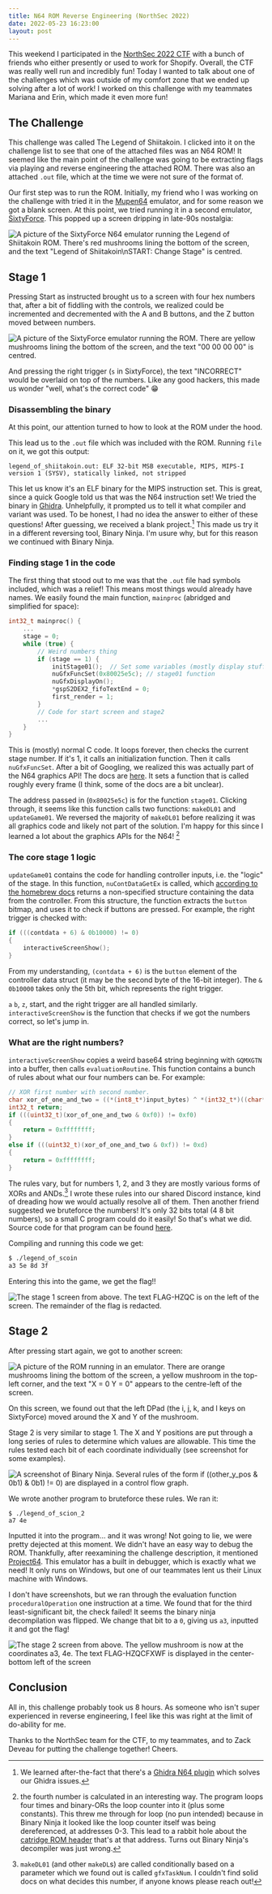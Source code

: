 ```yaml
---
title: N64 ROM Reverse Engineering (NorthSec 2022)
date: 2022-05-23 16:23:00
layout: post
---
```


This weekend I participated in the [NorthSec 2022 CTF](https://nsec.io/competition/)
with a bunch of friends who either presently or used to work for Shopify.
Overall, the CTF was really well run and incredibly fun! Today I wanted
to talk about one of the challenges which was outside of my comfort zone
that we ended up solving after a lot of work! 
I worked on this challenge with my teammates 
Mariana and Erin, which made it even more fun! 

## The Challenge

This challenge was called The Legend of Shiitakoin. I clicked into it on the
challenge list to see that one of the attached files was an N64 ROM! It seemed
like the main point of the challenge was going to be extracting flags via playing
and reverse engineering the attached ROM. There was also an attached `.out` file,
which at the time we were not sure of the format of. 

Our first step was to run the ROM. Initially, my friend who I was working on the
challenge with tried it in the [Mupen64](https://mupen64plus.org/) emulator, and
for some reason we got a blank screen. At this point, we tried running it in a second
emulator, [SixtyForce](https://sixtyforce.com/). This popped up a screen dripping in
late-90s nostalgia:

![A picture of the SixtyForce N64 emulator running the Legend of Shiitakoin ROM. There's red mushrooms lining the bottom of the screen, and the text "Legend of Shiitakoin\nSTART: Change Stage" is centred.](/images/sixtyforce_n64.png)

## Stage 1

Pressing Start as instructed brought us to a screen with four hex numbers that, after a 
bit of fiddling with the controls, we realized could be incremented and decremented with
the A and B buttons, and the Z button moved between numbers.

![A picture of the SixtyForce emulator running the ROM. There are yellow mushrooms lining the bottom of the screen, and the text "00 00 00 00" is centred.](/images/sixtyforce_n64_stage1.png)

And pressing the right trigger (`s` in SixtyForce), the text "INCORRECT" would be overlaid on top of 
the numbers. Like any good hackers, this made us wonder "well, what's the correct code" 😁

### Disassembling the binary

At this point, our attention turned to how to look at the ROM under the hood. 

This lead us to the `.out` file which was included with the ROM. Running `file` on it, we got this 
output:

```
legend_of_shiitakoin.out: ELF 32-bit MSB executable, MIPS, MIPS-I version 1 (SYSV), statically linked, not stripped
```

This let us know it's an ELF binary for the MIPS instruction set. This is great, since a quick Google
told us that was the N64 instruction set! We tried the binary in [Ghidra](https://ghidra-sre.org/).
Unhelpfully, it prompted us to tell it what compiler and variant was used. To be honest, I had no idea
the answer to either of these questions! After guessing, we received a blank project.[^1] This made us try
it in a different reversing tool, Binary Ninja. I'm usure why, but for this reason we continued with
Binary Ninja.

### Finding stage 1 in the code

The first thing that stood out to me was that the `.out` file had symbols included, which was a relief!
This means most things would already have names. We easily found the main function, `mainproc` (abridged and simplified for space):

```c
int32_t mainproc() {
    ...
    stage = 0;
    while (true) {
        // Weird numbers thing
        if (stage == 1) {
            initStage01();  // Set some variables (mostly display stuff)
            nuGfxFuncSet(0x80025e5c); // stage01 function
            nuGfxDisplayOn();
            *gspS2DEX2_fifoTextEnd = 0;
            first_render = 1;
        }
        // Code for start screen and stage2
        ...
    }
}
```

This is (mostly) normal C code. It loops forever,
then checks the current stage number. If it's 
1, it calls an initialization function. Then
it calls `nuGfxFuncSet`. After a bit of Googling,
we realized this was actually part of the N64 
graphics API! The docs are [here](http://n64devkit.square7.ch/nusystem/nu_f/graphics/nuGfxFuncSet.htm). It sets a
function that is called roughly every frame 
(I think, some of the docs are a bit unclear).

The address passed in (`0x80025e5c`) is for the
function `stage01`. Clicking through, it seems 
like this function calls two functions: `makeDL01` 
and `updateGame01`. We reversed the majority of 
`makeDL01` before realizing it was all graphics
code and likely not part of the solution. I'm 
happy for this since I learned a lot about the
graphics APIs for the N64! [^3]

### The core stage 1 logic

`updateGame01` contains the code for handling
controller inputs, i.e. the "logic" of the stage. 
In this function, `nuContDataGetEx` is called, which
[according to the homebrew docs](https://n64squid.com/homebrew/n64-sdk/type-definitions/#NUContData)
returns a non-specified structure containing
the data from the controller. From this structure,
the function extracts the `button` bitmap, and
uses it to check if buttons are pressed. For example, the right trigger is checked with:

```c
if (((contdata + 6) & 0b10000) != 0)
{
    interactiveScreenShow();
}
```

From my understanding, `(contdata + 6)` is the
`button` element of the controller data struct
(it may be the second byte of the 16-bit integer).
The `& 0b10000` takes only the 5th bit, which 
represents the right trigger. 

`a` `b`, `z`, start, and the right trigger are all handled similarly.
`interactiveScreenShow` is the function that 
checks if we got the numbers correct, so let's 
jump in. 

### What are the right numbers?

`interactiveScreenShow` copies a weird base64 
string beginning with `GQMXGTN` into a buffer,
then calls `evaluationRoutine`. This function
contains a bunch of rules about what our four
numbers can be. For example:

```c
// XOR first number with second number.
char xor_of_one_and_two = ((*(int8_t*)input_bytes) ^ *(int32_t*)((char*)input_bytes + 1));
int32_t return;
if (((uint32_t)(xor_of_one_and_two & 0xf0)) != 0xf0)
{
    return = 0xffffffff;
}
else if (((uint32_t)(xor_of_one_and_two & 0xf)) != 0xd)
{
    return = 0xffffffff;
}
```

The rules vary, but for numbers 1, 2, and 3 they
are mostly various forms of XORs and ANDs.[^2] I 
wrote these rules into our shared Discord instance,
kind of dreading how we would actually resolve 
all of them. Then another friend suggested we 
bruteforce the numbers! It's only 32 bits total
(4 8 bit numbers), so a small C program could do 
it easily! So that's what we did. Source code for
that program can be found [here](https://gist.github.com/JackMc/a8b96a176c17412e0f763f7aae7a5979).

Compiling and running this code we get:

```bash
$ ./legend_of_scoin
a3 5e 8d 3f
```

Entering this into the game, we get the flag!!

![The stage 1 screen from above. The text FLAG-HZQC is on the left of the screen. The remainder of the flag is redacted.](/images/sixtyforce_n64_stage1flag.png)

## Stage 2

After pressing start again, we got to another screen:

![A picture of the ROM running in an emulator. There are orange mushrooms lining the bottom of the screen, a yellow mushroom in the top-left corner, and the text "X = 0 Y = 0" appears to the centre-left of the screen.](/images/sixtyforce_n64_stage2.png)

On this screen, we found out that the left DPad 
(the i, j, k, and l keys on SixtyForce) moved around the X and Y of the mushroom. 

Stage 2 is very similar to stage 1. The X and Y 
positions are put through a long series of rules
to determine which values are allowable. This 
time the rules tested each bit of each coordinate
individually (see screenshot for some examples).

![A screenshot of Binary Ninja. Several rules of the form `if ((other_y_pos & 0b1) & 0b1) != 0)` are displayed in a control flow graph.](/images/binaryninja_stage02_rules.png)

We wrote another program to bruteforce these
rules. We ran it:

```
$ ./legend_of_scion_2
a7 4e
```

Inputted it into the program... and it was wrong!
Not going to lie, we were pretty dejected at this
moment. We didn't have an easy way to debug the 
ROM. Thankfully, after reexamining the challenge
description, it mentioned [Project64](https://www.pj64-emu.com/).
This emulator has a built in debugger, which is
exactly what we need! It only runs on Windows, 
but one of our teammates lent us their Linux 
machine with Windows. 

I don't have screenshots, but we ran through the 
evaluation function `proceduralOperation` one
instruction at a time. We found that for the 
third least-significant bit, the check failed!
It seems the binary ninja decompilation was 
flipped. We change that bit to a `0`, giving us
`a3`, inputted it and got the flag!

![The stage 2 screen from above. The yellow mushroom is now at the coordinates a3, 4e. The text FLAG-HZQCFXWF is displayed in the center-bottom left of the screen](/images/skyforce_n64_stage2flag.png)

## Conclusion

All in, this challenge probably took us 8 hours.
As someone who isn't super experienced
in reverse engineering, I feel like this was 
right at the limit of do-ability for me. 

Thanks to the NorthSec team for the CTF, to my
teammates, and to Zack Deveau for putting the
challenge together! Cheers.

[^1]: We learned after-the-fact that there's a [Ghidra N64 plugin](https://www.retroreversing.com/n64-decompiling) which solves our Ghidra issues.
[^2]: `makeDL01` (and other `makeDL`s) are called conditionally based on a parameter which we found out is called `gfxTaskNum`. I couldn't find solid docs on what decides this number, if anyone knows please reach out!
[^3]: the fourth number is calculated in an interesting way. The program loops four times and binary-ORs the loop counter into it (plus some constants). This threw me through for loop (no pun intended) because in Binary Ninja it looked like the loop counter itself was being dereferenced, at addresses 0-3. This lead to a rabbit hole about the [catridge ROM header](http://en64.shoutwiki.com/wiki/ROM#Cartridge_ROM_Header) that's at that address. Turns out Binary Ninja's decompiler was just wrong.

